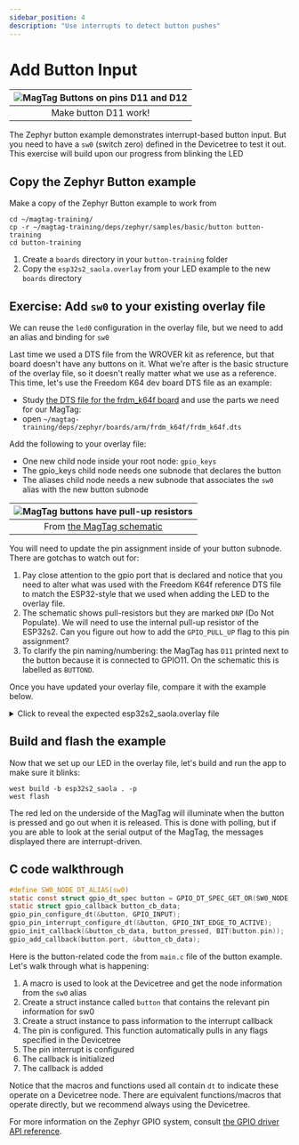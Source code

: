 ```yaml
---
sidebar_position: 4
description: "Use interrupts to detect button pushes"
---
```


# Add Button Input

| ![MagTag Buttons on pins D11 and D12](assets/d11-d12-buttons.jpg) |
|:--:|
| Make button D11 work! |

The Zephyr button example demonstrates interrupt-based button input. But you need to have a `sw0` (switch zero) defined in the Devicetree to test it out. This exercise will build upon our progress from blinking the LED

## Copy the Zephyr Button example

Make a copy of the Zephyr Button example to work from

```shell
cd ~/magtag-training/
cp -r ~/magtag-training/deps/zephyr/samples/basic/button button-training
cd button-training
```

1. Create a `boards` directory in your `button-training` folder
2. Copy the `esp32s2_saola.overlay` from your LED example to the new `boards` directory

## Exercise: Add `sw0` to your existing overlay file

We can reuse the `led0` configuration in the overlay file, but we need to add an alias and binding for `sw0`

Last time we used a DTS file from the WROVER kit as reference, but that board doesn't have any buttons on it. What we're after is the basic structure of the overlay file, so it doesn't really matter what we use as a reference. This time, let's use the Freedom K64 dev board DTS file as an example:

* Study [the DTS file for the frdm_k64f board](https://github.com/zephyrproject-rtos/zephyr/blob/main/boards/arm/frdm_k64f/frdm_k64f.dts) and use the parts we need for our MagTag:
* open `~/magtag-training/deps/zephyr/boards/arm/frdm_k64f/frdm_k64f.dts`

Add the following to your overlay file:

* One new child node inside your root node: `gpio_keys`
* The gpio_keys child node needs one subnode that declares the button
* The aliases child node needs a new subnode that associates the `sw0` alias with the new button subnode

| ![MagTag buttons have pull-up resistors](assets/magtag-button-pinout.png) |
|:--:|
| From [the MagTag schematic](https://learn.adafruit.com/assets/96946) |

You will need to update the pin assignment inside of your button subnode. There are gotchas to watch out for:

1. Pay close attention to the gpio port that is declared and notice that you need to alter what was used with the Freedom K64f reference DTS file to match the ESP32-style that we used when adding the LED to the overlay file.
2. The schematic shows pull-resistors but they are marked `DNP` (Do Not Populate). We will need to use the internal pull-up resistor of the ESP32s2. Can you figure out how to add the `GPIO_PULL_UP` flag to this pin assignment?
3. To clarify the pin naming/numbering: the MagTag has `D11` printed next to the button because it is connected to GPIO11. On the schematic this is labelled as `BUTTOND`.

Once you have updated your overlay file, compare it with the example below.

<details><summary>Click to reveal the expected esp32s2_saola.overlay file</summary>

```js esp32s2_saola.overlay
/ {
    aliases {
        led0 = &red_led;
        sw0 = &user_button_d11;
    };
    leds {
        compatible = "gpio-leds";
        red_led: red_led {
            gpios =  <&gpio0 13 GPIO_ACTIVE_HIGH>;
            label = "Red - LED2";
        };
    };
    gpio_keys {
        compatible = "gpio-keys";
        user_button_d11: button_0 {
            label = "User D11";
            gpios = <&gpio0 11 (GPIO_ACTIVE_LOW | GPIO_PULL_UP)>;
        };
    };
};
```

Of note:

* The `compatible` property tells Zephyr the type of binding we are using
* The Freedom board DTS file used `&gpioc` but the ESP32s2 needed `&gpio0`
* The pull-up resistor has been enabled using the OR operator to make a bitmask: `(GPIO_ACTIVE_LOW | GPIO_PULL_UP)`

</details>

## Build and flash the example

Now that we set up our LED in the overlay file, let's build and run the app to make sure it blinks:

```shell
west build -b esp32s2_saola . -p
west flash
```

The red led on the underside of the MagTag will illuminate when the button is pressed and go out when it is released. This is done with polling, but if you are able to look at the serial output of the MagTag, the messages displayed there are interrupt-driven.

## C code walkthrough

```c
#define SW0_NODE DT_ALIAS(sw0)
static const struct gpio_dt_spec button = GPIO_DT_SPEC_GET_OR(SW0_NODE, gpios, {0});
static struct gpio_callback button_cb_data;
gpio_pin_configure_dt(&button, GPIO_INPUT);
gpio_pin_interrupt_configure_dt(&button, GPIO_INT_EDGE_TO_ACTIVE);
gpio_init_callback(&button_cb_data, button_pressed, BIT(button.pin));
gpio_add_callback(button.port, &button_cb_data);
```

Here is the button-related code the from `main.c` file of the button example. Let's walk through what is happening:

1. A macro is used to look at the Devicetree and get the node information from the `sw0` alias
2. Create a struct instance called `button` that contains the relevant pin information for sw0
3. Create a struct instance to pass information to the interrupt callback
4. The pin is configured. This function automatically pulls in any flags specified in the Devicetree
5. The pin interrupt is configured
6. The callback is initialized
7. The callback is added

Notice that the macros and functions used all contain `dt` to indicate these operate on a Devicetree node. There are equivalent functions/macros that operate directly, but we recommend always using the Devicetree.

For more information on the Zephyr GPIO system, consult [the GPIO driver API reference](https://docs.zephyrproject.org/apidoc/latest/group__gpio__interface.html).
